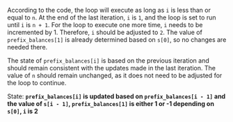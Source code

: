 According to the code, the loop will execute as long as `i` is less than or equal to `n`. At the end of the last iteration, `i` is `1`, and the loop is set to run until `i` is `n + 1`. For the loop to execute one more time, `i` needs to be incremented by 1. Therefore, `i` should be adjusted to `2`. The value of `prefix_balances[1]` is already determined based on `s[0]`, so no changes are needed there. 

The state of `prefix_balances[i]` is based on the previous iteration and should remain consistent with the updates made in the last iteration. The value of `n` should remain unchanged, as it does not need to be adjusted for the loop to continue.

State: **`prefix_balances[i]` is updated based on `prefix_balances[i - 1]` and the value of `s[i - 1]`, `prefix_balances[1]` is either 1 or -1 depending on `s[0]`, `i` is 2**